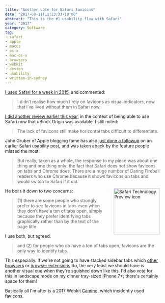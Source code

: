 ```yaml
---
title: "Another vote for Safari favicons"
date: "2017-08-11T11:23:33+10:00"
abstract: "This is the #1 usability flaw with Safari"
year: "2017"
category: Software
tag:
- safari
- apple
- macos
- os-x
- mac-os-x
- browsers
- webkit
- design
- usability
- written-in-sydney
---
```

[I used Safari for a week in 2015], and commented:

> I didn’t realise how much I rely on favicons as visual indicators, now that I’ve lived without them in Safari now.

[I did another review earlier this year], in the context of being able to use Safari now that uBlock Origin was available. I still noted:

> The lack of favicons still make horizontal tabs difficult to differentiate.

John Gruber of Apple blogging fame has also [just done a followup] on an earlier Safari usability post, and was taken aback by the feature people missed the most:

> But really, taken as a whole, the response to my piece was about one thing and one thing only: the fact that Safari does not show favicons on tabs and Chrome does. There are a huge number of Daring Fireball readers who use Chrome because it shows favicons on tabs and would switch to Safari if it did.

<p><img src="https://rubenerd.com/files/2016/safari-300x300.png" alt="Safari Technology Preview icon" style="width:150px; height:150px; float:right; margin:0 0 20px 20px;" /></p>

He boils it down to two concerns:

> (1) there are some people who strongly prefer to see favicons in tabs even when they don’t have a ton of tabs open, simply because they prefer identifying tabs graphically rather than by the text of the page title

I use both, but agreed.

> and (2) for people who do have a ton of tabs open, favicons are the only way to identify tabs.

This especially. If we're not going to have stacked sidebar tabs which [other browsers] or [browser extensions] do, the very least we should have is another visual cue when they're squished down like this. I'd also vote for this in landscape mode on my dinner tray-sized iPhone 7+; there's certainly space for them!

Basically all I'm after is a 2017 Webkit [Camino], which incidently used favicons.

[I used Safari for a week in 2015]: https://rubenerd.com/using-safari-for-a-week/ "Rubénerd: Using Safari for a wekk"
[I did another review earlier this year]: https://rubenerd.com/desktop-safari-in-2017/ "Rubénerd: Desktop Safari in 2017"
[just done a followup]: https://daringfireball.net/2017/08/safari_should_display_favicons_in_its_tabs "Daring Fireball: Safari should display favicons in its tabs"
[other browsers]: https://vivaldi.com "Vivaldi browser"
[browser extensions]: https://addons.mozilla.org/en-US/firefox/addon/tab-center-redux/ "Firefox extension: Tab Center Redux"
[Camino]: https://rubenerd.com/universal-binaries-for-mozilla-software/ "Rubénerd: Universal binaries for Mozilla software"
